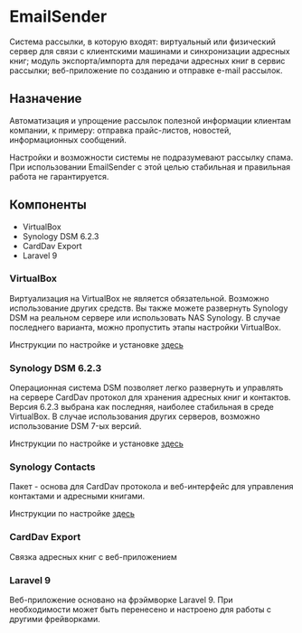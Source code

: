 <h1>EmailSender</h1>
<p>Система рассылки, в которую входят: виртуальный или физический сервер для 
 связи с клиентскими машинами и синхронизации адресных книг; модуль 
 экспорта/импорта для передачи адресных книг в сервис рассылки; веб-приложение
 по созданию и отправке e-mail рассылок. </p>
 
 <h2>Назначение</h2>
 <p>Автоматизация и упрощение рассылок полезной информации клиентам 
 компании, к примеру: отправка прайс-листов, новостей, информационных 
 сообщений.</p>
 <p>Настройки и возможности системы не подразумевают рассылку спама. 
 При использовании EmailSender с этой целью стабильная и правильная работа 
 не гарантируется.</p>
 
 <h2>Компоненты</h2>
 <ul>
    <li>VirtualBox</li>
    <li>Synology DSM 6.2.3</li>
    <li>CardDav Export</li>
    <li>Laravel 9</li>
 </ul>
 
 <h3>VirtualBox</h3>
 <p>Виртуализация на VirtualBox не является обязательной. Возможно 
 использование других средств. Вы также можете развернуть Synology DSM на 
 реальном сервере или использовать NAS Synology. В случае последнего 
 варианта, можно пропустить этапы настройки VirtualBox.</p>
 <p>Инструкции по настройке и установке <a href="https://github.com/vltolstov/EmailSender/tree/master/VirtualBox">здесь</a></p>
 
 
 <h3>Synology DSM 6.2.3</h3>
 <p>Операционная система DSM позволяет легко развернуть и управлять на 
 сервере CardDav протокол для хранения адресных книг и контактов. Версия 
 6.2.3 выбрана как последняя, наиболее стабильная в среде VirtualBox. В 
 случае использования других серверов, возможно использование DSM 7-ых 
 версий.</p>
 <p>Инструкции по настройке и установке <a href="https://github.com/vltolstov/EmailSender/tree/master/Synology">здесь</a></p>
 
 
 <h3>Synology Contacts</h3>
 <p>Пакет - основа для CardDav протокола и веб-интерфейс 
 для управления контактами и адресными книгами.</p>
<p>Инструкции по настройке <a href="https://github.com/vltolstov/EmailSender/tree/master/SynologyContacts">здесь</a></p>
 
 
 <h3>CardDav Export</h3>
 <p>Связка адресных книг с веб-приложением</p>
 
 <h3>Laravel 9</h3>
 <p>Веб-приложение основано на фрэймворке Laravel 9. При необходимости
  может быть перенесено и настроено для работы с другими фрейворками.</p>
